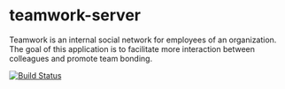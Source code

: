 # teamwork-server
Teamwork is an internal social network for employees of an organization. The goal of this application is to facilitate more interaction between colleagues and promote team bonding.


[![Build Status](https://travis-ci.com/stteem/teamwork-server.svg?token=qEzf6tHSv5ED9pDdT2nR&branch=master)](https://travis-ci.com/stteem/teamwork-server)
